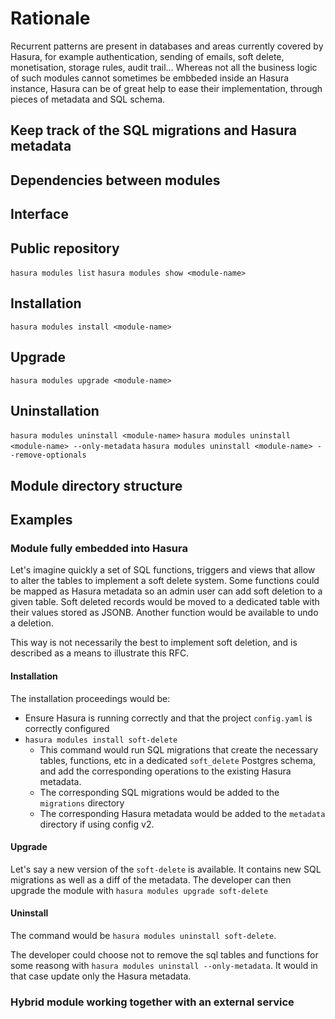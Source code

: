 # Rationale

Recurrent patterns are present in databases and areas currently covered by Hasura, for example authentication, sending of emails, soft delete, monetisation, storage rules, audit trail...
Whereas not all the business logic of such modules cannot sometimes be embbeded inside an Hasura instance, Hasura can be of great help to ease their implementation, through pieces of metadata and SQL schema.

## Keep track of the SQL migrations and Hasura metadata

## Dependencies between modules

## Interface

## Public repository

`hasura modules list`
`hasura modules show <module-name>`

## Installation

`hasura modules install <module-name>`

## Upgrade

`hasura modules upgrade <module-name>`

## Uninstallation

`hasura modules uninstall <module-name>`
`hasura modules uninstall <module-name> --only-metadata`
`hasura modules uninstall <module-name> --remove-optionals`

## Module directory structure

## Examples

### Module fully embedded into Hasura

Let's imagine quickly a set of SQL functions, triggers and views that allow to alter the tables to implement a soft delete system. Some functions could be mapped as Hasura metadata so an admin user can add soft deletion to a given table. Soft deleted records would be moved to a dedicated table with their values stored as JSONB.
Another function would be available to undo a deletion.

This way is not necessarily the best to implement soft deletion, and is described as a means to illustrate this RFC.

#### Installation

The installation proceedings would be:

- Ensure Hasura is running correctly and that the project `config.yaml` is correctly configured
- `hasura modules install soft-delete`
  - This command would run SQL migrations that create the necessary tables, functions, etc in a dedicated `soft_delete` Postgres schema, and add the corresponding operations to the existing Hasura metadata.
  - The corresponding SQL migrations would be added to the `migrations` directory
  - The corresponding Hasura metadata would be added to the `metadata` directory if using config v2.

#### Upgrade

Let's say a new version of the `soft-delete` is available. It contains new SQL migrations as well as a diff of the metadata. The developer can then upgrade the module with `hasura modules upgrade soft-delete`

#### Uninstall

The command would be `hasura modules uninstall soft-delete`.

The developer could choose not to remove the sql tables and functions for some reasong with `hasura modules uninstall --only-metadata`. It would in that case update only the Hasura metadata.

### Hybrid module working together with an external service
